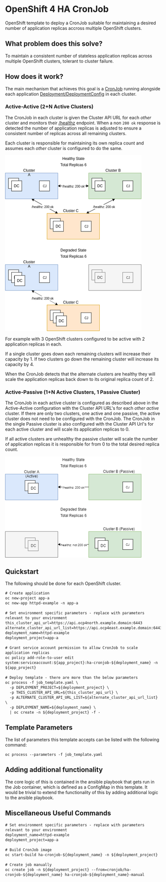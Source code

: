 # OpenShift 4 HA CronJob

OpenShift template to deploy a CronJob suitable for maintaining a desired number of application replicas accross multiple OpenShift clusters.

## What problem does this solve?

To maintain a consistent number of stateless application replicas across multiple OpenShift clusters, tolerant to cluster failure.

## How does it work?

The main mechanism that achieves this goal is a [CronJob](https://docs.openshift.com/container-platform/latest/nodes/jobs/nodes-nodes-jobs.html) running alongside each application [Deployment/DeploymentConfig](https://docs.openshift.com/container-platform/latest/applications/deployments/what-deployments-are.html) in each cluster.

### Active-Active (2+N Active Clusters)

The CronJob in each cluster is given the Cluster API URL for each _other_ cluster and monitors their [/healthz](https://github.com/openshift/origin/blob/master/docs/proposals/instrumentation-of-services.md) endpoint. When a non ```200 ok``` response is detected the number of application replicas is adjusted to ensure a consistent number of replicas across all remaining clusters.

Each cluster is responsible for maintaining its own replica count and assumes each _other_ cluster is configured to do the same.

![Acive-Active](active-active.png)

For example with 3 OpenShift clusters configured to be active with 2 application replicas in each.

If a single cluster goes down each remaining clusters will increase their capacity by 1.
If two clusters go down the remaining cluster will increase its capacity by 4.

When the CronJob detects that the alternate clusters are healthy they will scale the application replicas back down to its original replica count of 2.

### Active-Passive (1+N Active Clusters, 1 Passive Cluster)

The CronJob in each active cluster is configured as described above in the Active-Active configuration with the Cluster API URL's for each _other_ *active* cluster. If there are only two clusters, one active and one passive, the active cluster does not need to be configured with the CronJob.
The CronJob in the single Passive cluster is also configured with the Cluster API Url's for each active cluster and will scale its application replicas to 0.

If all active clusters are unhealthy the passive cluster will scale the number of application replicas it is responsible for from 0 to the total desired replica count.

![Active-Passive](active-passive.png)

## Quickstart 

The following should be done for each OpenShift cluster. 

```shell script
# Create application
oc new-project app-a
oc new-app httpd-example -n app-a

# Set environment specific parameters - replace with parameters relevant to your environment
this_cluster_api_url=https://api.ocp4north.example.domain:6443
alternate_cluster_api_url_list=https://api.ocp4east.example.domain:6443,https://api.ocp4west.example.domain:6443
deployment_name=httpd-example
deployment_project=app-a

# Grant service account permission to allow CronJob to scale application replicas
oc policy add-role-to-user edit system:serviceaccount:${app_project}:ha-cronjob-${deployment_name} -n ${app_project}

# Deploy template - there are more than the below parameters
oc process -f job_template.yaml \
  -p DEPLOYMENT_PROJECT=${deployment_project} \
  -p THIS_CLUSTER_API_URL=${this_cluster_api_url} \
  -p ALTERNATE_CLUSTER_API_URL_LIST=${alternate_cluster_api_url_list} \
  -p DEPLOYMENT_NAME=${deployment_name} \
  | oc create -n ${deployment_project} -f -
```

## Template Parameters

The list of parameters this template accepts can be listed with the following command:

```shell script
oc process --parameters -f job_template.yaml
```

## Adding additional functionality

The core logic of this is contained in the ansible playbook that gets run in the Job container, which is defined as a ConfigMap in this template. It would be trivial to extend the functionality of this by adding additional logic to the ansible playbook. 

## Miscellaneous Useful Commands
```shell script
# Set environment specific parameters - replace with parameters relevant to your environment
deployment_name=httpd-example
deployment_project=app-a

# Build CronJob image
oc start-build ha-cronjob-${deployment_name} -n ${deployment_project} 

# Create job manually
oc create job -n ${deployment_project} --from=cronjob/ha-cronjob-${deployment_name} ha-cronjob-${deployment_name}-manual
```

